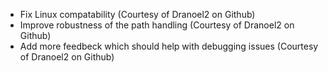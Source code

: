 * Fix Linux compatability (Courtesy of Dranoel2 on Github)
* Improve robustness of the path handling (Courtesy of Dranoel2 on Github)
* Add more feedbeck which should help with debugging issues (Courtesy of Dranoel2 on Github)